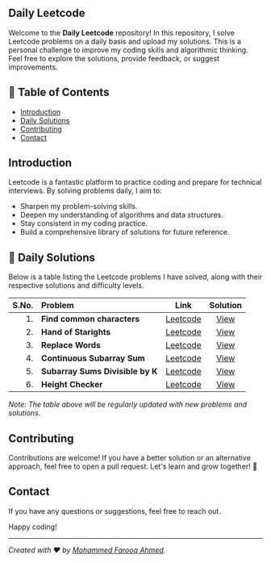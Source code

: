 ## Daily Leetcode

Welcome to the **Daily Leetcode** repository! In this repository, I solve Leetcode problems on a daily basis and upload my solutions. This is a personal challenge to improve my coding skills and algorithmic thinking. Feel free to explore the solutions, provide feedback, or suggest improvements.

## 📝 Table of Contents
- [Introduction](#introduction)
- [Daily Solutions](#daily-solutions)
- [Contributing](#contributing)
- [Contact](#contact)

## Introduction
Leetcode is a fantastic platform to practice coding and prepare for technical interviews. By solving problems daily, I aim to:

- Sharpen my problem-solving skills.
- Deepen my understanding of algorithms and data structures.
- Stay consistent in my coding practice.
- Build a comprehensive library of solutions for future reference.

## 📅 Daily Solutions
Below is a table listing the Leetcode problems I have solved, along with their respective solutions and difficulty levels.

| S.No. | Problem | Link | Solution |
| -----: | :------- | :----: | :--------: |
| 1. | **Find common characters** | [Leetcode](https://leetcode.com/problems/find-common-characters/description/?envType=daily-question&envId=2024-06-05) | [View](https://github.com/Farooq-Mohammed/Daily-Leetcode/blob/main/FindCommonCharacters.java) |
| 2. | **Hand of Starights** | [Leetcode](https://leetcode.com/problems/hand-of-straights/description/?envType=daily-question&envId=2024-06-06) | [View](https://github.com/Farooq-Mohammed/Daily-Leetcode/blob/main/HandOfStraights.java) |
| 3. | **Replace Words** | [Leetcode](https://leetcode.com/problems/replace-words/description/?envType=daily-question&envId=2024-06-07) | [View](https://github.com/Farooq-Mohammed/Daily-Leetcode/blob/main/ReplaceWords.java) |
| 4. | **Continuous Subarray Sum** | [Leetcode](https://leetcode.com/problems/continuous-subarray-sum/description/?envType=daily-question&envId=2024-06-08) | [View](https://github.com/Farooq-Mohammed/Daily-Leetcode/blob/main/ContinuousSubarraySum.java) |
| 5. | **Subarray Sums Divisible by K** | [Leetcode](https://leetcode.com/problems/subarray-sums-divisible-by-k/description/?envType=daily-question&envId=2024-06-09) | [View](https://github.com/Farooq-Mohammed/Daily-Leetcode/blob/main/SubarraySumsDivisiblebyK.java) |
| 6. | **Height Checker** | [Leetcode](https://leetcode.com/problems/height-checker/description/?envType=daily-question&envId=2024-06-10) | [View](https://github.com/Farooq-Mohammed/Daily-Leetcode/blob/main/HeightChecker.java) |

*Note: The table above will be regularly updated with new problems and solutions.*

## Contributing
Contributions are welcome! If you have a better solution or an alternative approach, feel free to open a pull request. Let's learn and grow together! 🤝 

## Contact
If you have any questions or suggestions, feel free to reach out.

Happy coding!

---

*Created with ❤ by [Mohammed Farooq Ahmed](https://github.com/Farooq-Mohammed).*